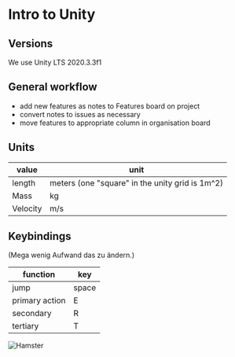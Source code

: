 # Intro to Unity

## Versions

We use Unity LTS 2020.3.3f1 

## General workflow

- add new features as notes to Features board on project
- convert notes to issues as necessary
- move features to appropriate column in organisation board

## Units

| value | unit |
|-------|------|
| length | meters (one "square" in the unity grid is 1m^2) |
| Mass | kg |
| Velocity | m/s |

## Keybindings

(Mega wenig Aufwand das zu ändern.)

| function       | key   |
|----------------|-------|
| jump           | space |
| primary action | E     |
| secondary      | R     |
| tertiary       | T     |

![Hamster](https://github.com/prestoaghitato/intro_to_unity/blob/11f424e0f0aafddebbfe7ca79a53880c3113a099/Assets/Assetstore/hamster.png)
